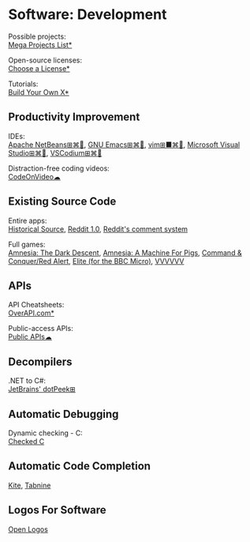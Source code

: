 # Software: Development

Possible projects:  
[Mega Projects List*](https://github.com/karan/Projects/)

Open-source licenses:  
[Choose a License*](https://choosealicense.com/)

Tutorials:  
[Build Your Own X*](https://github.com/danistefanovic/build-your-own-x)

## Productivity Improvement

IDEs:  
[Apache NetBeans⊞⌘🐧](https://netbeans.org/),
[GNU Emacs⊞⌘🐧](https://www.gnu.org/software/emacs/),
[vim⊞■⌘🐧](https://www.vim.org/),
[Microsoft Visual Studio⊞⌘🐧](https://visualstudio.microsoft.com/),
[VSCodium⊞⌘🐧](https://vscodium.com/)

Distraction-free coding videos:  
[CodeOnVideo☁](https://codeonvideo.com/)

## Existing Source Code

Entire apps:  
[Historical Source](https://github.com/historicalsource),
[Reddit 1.0](https://github.com/reddit-archive/reddit1.0),
[Reddit's comment system](https://raw.githubusercontent.com/reddit-archive/reddit/753b17407e9a9dca09558526805922de24133d53/r2/r2/lib/db/_sorts.pyx)

Full games:  
[Amnesia: The Dark Descent](https://github.com/FrictionalGames/AmnesiaTheDarkDescent),
[Amnesia: A Machine For Pigs](https://github.com/FrictionalGames/AmnesiaAMachineForPigs),
[Command & Conquer/Red Alert](https://github.com/electronicarts/CnC_Remastered_Collection),
[Elite (for the BBC Micro)](https://www.bbcelite.com/),
[VVVVVV](https://github.com/TerryCavanagh/vvvvvv)

## APIs

API Cheatsheets:  
[OverAPI.com*](http://overapi.com/)

Public-access APIs:  
[Public APIs☁](https://public-apis.xyz/)

## Decompilers

.NET to C#:  
[JetBrains' dotPeek⊞](https://www.jetbrains.com/decompiler/)

## Automatic Debugging

Dynamic checking - C:  
[Checked C](https://github.com/Microsoft/checkedc)

## Automatic Code Completion

[Kite](https://www.kite.com/),
[Tabnine](https://www.tabnine.com/)

## Logos For Software

[Open Logos](https://openlogos.org/)

